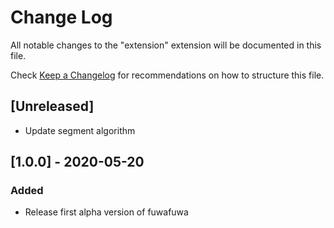 # Change Log

All notable changes to the "extension" extension will be documented in this file.

Check [Keep a Changelog](http://keepachangelog.com/) for recommendations on how to structure this file.

## [Unreleased]

- Update segment algorithm

## [1.0.0] - 2020-05-20
### Added
- Release first alpha version of fuwafuwa
